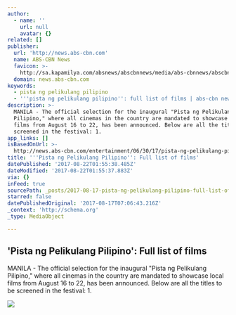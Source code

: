 ```yaml
---
author:
  - name: ''
    url: null
    avatar: {}
related: []
publisher:
  url: 'http://news.abs-cbn.com'
  name: ABS-CBN News
  favicon: >-
    http://sa.kapamilya.com/absnews/abscbnnews/media/abs-cbnnews/abscbnmaster/newsfavicon.png
  domain: news.abs-cbn.com
keywords:
  - pista ng pelikulang pilipino
  - '''pista ng pelikulang pilipino'': full list of films | abs-cbn news'
description: >-
  MANILA - The official selection for the inaugural "Pista ng Pelikulang
  Pilipino," where all cinemas in the country are mandated to showcase local
  films from August 16 to 22, has been announced. Below are all the titles to be
  screened in the festival: 1.
app_links: []
isBasedOnUrl: >-
  http://news.abs-cbn.com/entertainment/06/30/17/pista-ng-pelikulang-pilipino-full-list-of-films
title: '''Pista ng Pelikulang Pilipino'': Full list of films'
datePublished: '2017-08-22T01:55:38.485Z'
dateModified: '2017-08-22T01:55:37.883Z'
via: {}
inFeed: true
sourcePath: _posts/2017-08-17-pista-ng-pelikulang-pilipino-full-list-of-films.md
starred: false
datePublishedOriginal: '2017-08-17T07:06:43.216Z'
_context: 'http://schema.org'
_type: MediaObject

---
```

<article style=""><h1>'Pista ng Pelikulang Pilipino': Full list of films</h1><p>MANILA - The official selection for the inaugural "Pista ng Pelikulang Pilipino," where all cinemas in the country are mandated to showcase local films from August 16 to 22, has been announced. Below are all the titles to be screened in the festival: 1.</p><img src="http://sa.kapamilya.com/absnews/abscbnnews/media/2017/entertainment/06/30/cine3.jpg" /></article>